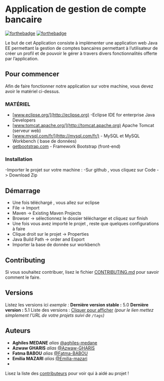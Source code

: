 # Application de gestion de compte bancaire

[![forthebadge](http://forthebadge.com/images/badges/built-with-love.svg)](http://forthebadge.com)  [![forthebadge](http://forthebadge.com/images/badges/powered-by-MIATECH.svg)](http://forthebadge.com)

Le but de cet Application  consiste à implémenter une application web Java EE permettant la gestion de comptes bancaires permettant à l’utilisateur de créer un profil  et de pouvoir le gérer à travers divers fonctionnalités offerte par l’application.


## Pour commencer

Afin de faire fonctionner notre application sur votre machine, vous devez avoir le matériel ci-dessus.

### MATÉRIEL
* [www.eclipse.org/](http://eclipse.org) -Eclipse IDE for enterprise Java Developers
* [www.tomcat.apache.org/](http://tomcat.apache.org) Apache Tomcat (serveur web) 
* [www.mysql.com/fr/](http://mysql.com/fr/) - MySQL et MySQL Workbench ( base de données)
* [getbootstrap.com](http://getbootstrap.com) - Framework Bootstrap (front-end)

### Installation

-Importer le projet sur votre machine : 
-Sur github , vous cliquez sur Code -> Download Zip


## Démarrage
- Une fois téléchargé , vous allez sur eclipse 
- File  -> Import 
- Maven -> Existing Maven Projects
- Browser -> sélectionnez le dossier télécharger et cliquez sur finish
- Une fois vous avez importé le projet , reste que quelques configurations à faire 
- Clique droit  sur le projet -> Properties 
- Java Build Path -> order and Export 
- Importer la base de donnée sur workbench

## Contributing

Si vous souhaitez contribuer, lisez le fichier [CONTRIBUTING.md](https://example.org) pour savoir comment le faire.

## Versions
Listez les versions ici 
_exemple :_
**Dernière version stable :** 5.0
**Dernière version :** 5.1
Liste des versions : [Cliquer pour afficher](https://github.com/your/project-name/tags)
_(pour le lien mettez simplement l'URL de votre projets suivi de ``/tags``)_

## Auteurs
* **Aghiles MEDANE** _alias_ [@aghiles-medane](https://github.com/)
* **Azwaw GHARIS** _alias_ [@Azwaw-GHARIS](https://github.com/)
* **Fatma BABOU** _alias_ [@Fatma-BABOU](https://github.com/)
* **Emilia MAZARI** _alias_ [@Emilia-mazari](https://github.com/)
*

Lisez la liste des [contributeurs](https://github.com/Projet-L3-Miage-equipe-N-10/banque/contributors) pour voir qui à aidé au projet !





